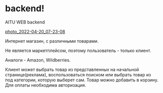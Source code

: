 # backend!
AITU WEB backend

[photo_2022-04-20_07-23-08](https://user-images.githubusercontent.com/72505048/164128868-c7512648-6e44-4ed4-a2d3-9b55f9bdc058.jpg)

Интернет магазин, с различными товарами. 

Не является маркетплейсом, поэтому пользователь - только клиент. 

Аналоги - Amazon, Wildberries. 

Клиент может выбрать товар из представленных на начальной странице(реклама), воспользоваться поиском или выбрать товар из под категории, которую выберет сам. 
Товар можно добавить в корзину. Для оплаты необходима авторизация. 
